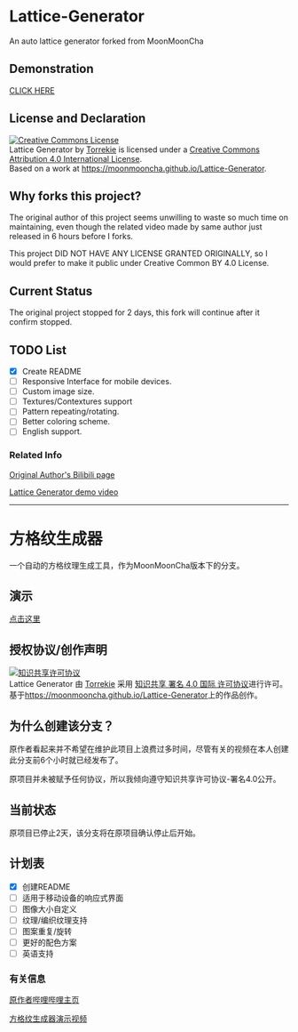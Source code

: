 # Lattice-Generator
An auto lattice generator forked from MoonMoonCha
## Demonstration
[CLICK HERE](https://torrekie.github.io/Lattice-Generator)
## License and Declaration
<a rel="license" href="http://creativecommons.org/licenses/by/4.0/"><img alt="Creative Commons License" style="border-width:0" src="https://i.creativecommons.org/l/by/4.0/88x31.png" /></a><br /><span xmlns:dct="http://purl.org/dc/terms/" property="dct:title">Lattice Generator</span> by <a xmlns:cc="http://creativecommons.org/ns#" href="https://github.com/Torrekie/Lattice-Generator" property="cc:attributionName" rel="cc:attributionURL">Torrekie</a> is licensed under a <a rel="license" href="http://creativecommons.org/licenses/by/4.0/">Creative Commons Attribution 4.0 International License</a>.<br />Based on a work at <a xmlns:dct="http://purl.org/dc/terms/" href="https://moonmooncha.github.io/Lattice-Generator" rel="dct:source">https://moonmooncha.github.io/Lattice-Generator</a>.
## Why forks this project?

The original author of this project seems unwilling to waste so much time on maintaining, even though the related video made by same author just released in 6 hours before I forks.

This project DID NOT HAVE ANY LICENSE GRANTED ORIGINALLY, so I would prefer to make it public under Creative Common BY 4.0 License.

## Current Status

The original project stopped for 2 days, this fork will continue after it confirm stopped.

## TODO List
- [x] Create README
- [ ] Responsive Interface for mobile devices.
- [ ] Custom image size.
- [ ] Textures/Contextures support
- [ ] Pattern repeating/rotating.
- [ ] Better coloring scheme.
- [ ] English support.

### Related Info

[Original Author's Bilibili page](https://space.bilibili.com/421178217)

[Lattice Generator demo video](https://www.bilibili.com/video/BV1K5411775P)

***

# 方格纹生成器
一个自动的方格纹理生成工具，作为MoonMoonCha版本下的分支。
## 演示
[点击这里](https://torrekie.github.io/Lattice-Generator)
## 授权协议/创作声明
<a rel="license" href="http://creativecommons.org/licenses/by/4.0/"><img alt="知识共享许可协议" style="border-width:0" src="https://i.creativecommons.org/l/by/4.0/88x31.png" /></a><br /><span xmlns:dct="http://purl.org/dc/terms/" property="dct:title">Lattice Generator</span> 由 <a xmlns:cc="http://creativecommons.org/ns#" href="https://github.com/Torrekie/Lattice-Generator" property="cc:attributionName" rel="cc:attributionURL">Torrekie</a> 采用 <a rel="license" href="http://creativecommons.org/licenses/by/4.0/">知识共享 署名 4.0 国际 许可协议</a>进行许可。<br />基于<a xmlns:dct="http://purl.org/dc/terms/" href="https://moonmooncha.github.io/Lattice-Generator" rel="dct:source">https://moonmooncha.github.io/Lattice-Generator</a>上的作品创作。
## 为什么创建该分支？
原作者看起来并不希望在维护此项目上浪费过多时间，尽管有关的视频在本人创建此分支前6个小时就已经发布了。

原项目并未被赋予任何协议，所以我倾向遵守知识共享许可协议-署名4.0公开。

## 当前状态

原项目已停止2天，该分支将在原项目确认停止后开始。

## 计划表
- [x] 创建README
- [ ] 适用于移动设备的响应式界面
- [ ] 图像大小自定义
- [ ] 纹理/编织纹理支持
- [ ] 图案重复/旋转
- [ ] 更好的配色方案
- [ ] 英语支持

### 有关信息

[原作者哔哩哔哩主页](https://space.bilibili.com/421178217)

[方格纹生成器演示视频](https://www.bilibili.com/video/BV1K5411775P)
